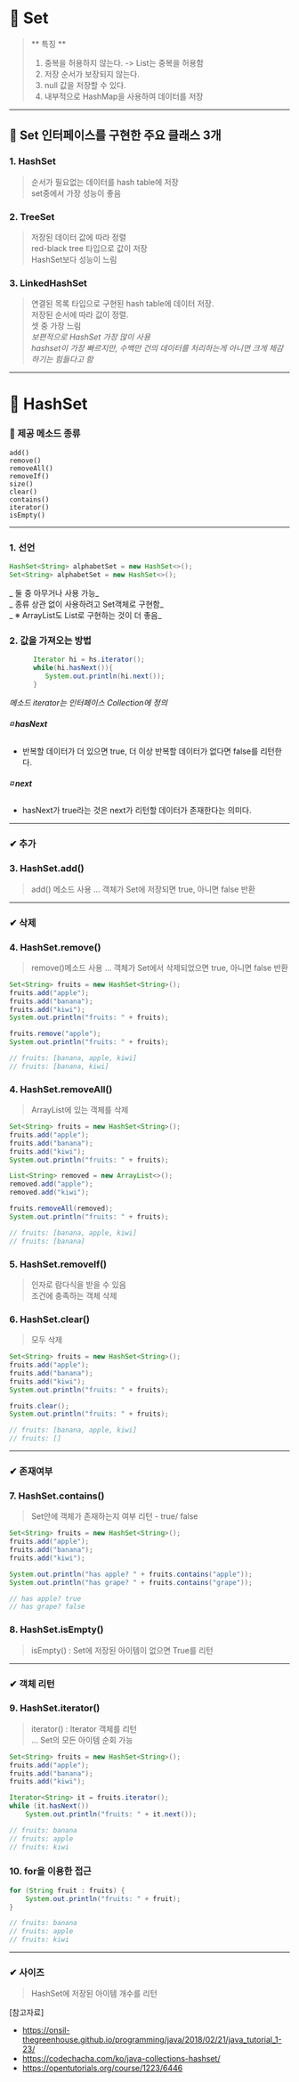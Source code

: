 # 🎏 Set   
> ** 특징 **   
> 1. 중복을 허용하지 않는다. -> List는 중복을 허용함     
> 2. 저장 순서가 보장되지 않는다. 
> 3. null 값을 저장할 수 있다.   
> 4. 내부적으로 HashMap을 사용하여 데이터를 저장   

---   
## 🎐 Set 인터페이스를 구현한 주요 클래스 3개   
### 1. HashSet   
> 순서가 필요없는 데이터를 hash table에 저장    
> set중에서 가장 성능이 좋음   
### 2. TreeSet   
> 저장된 데이터 값에 따라 정렬   
> red-black tree 타입으로 값이 저장   
> HashSet보다 성능이 느림   
### 3. LinkedHashSet   
> 연결된 목록 타입으로 구현된 hash table에 데이터 저장.    
> 저장된 순서에 따라 값이 정렬.    
> 셋 중 가장 느림   
_보편적으로 HashSet 가장 많이 사용_   
_hashset이 가장 빠르지만, 수백만 건의 데이터를 처리하는게 아니면 크게 체감하기는 힘들다고 함_   
---    

# 🎏 HashSet   
### 🎐 제공 메소드 종류
```text   
add()
remove()
removeAll()
removeIf()
size()
clear()
contains()
iterator()
isEmpty()
```
---   
### 1. 선언   
```java 
HashSet<String> alphabetSet = new HashSet<>();
Set<String> alphabetSet = new HashSet<>();
```   
_ 둘 중 아무거나 사용 가능_   
_ 종류 상관 없이 사용하려고 Set객체로 구현함_    
_ ※ ArrayList도 List로 구현하는 것이 더 좋음_   

### 2. 값을 가져오는 방법   
```java   
      Iterator hi = hs.iterator();
      while(hi.hasNext()){
         System.out.println(hi.next());
      }
```   
_메소드 iterator는 인터페이스 Collection에 정의_     
##### ◽ hasNext    
  - 반복할 데이터가 더 있으면 true, 더 이상 반복할 데이터가 없다면 false를 리턴한다.    
##### ◽ next   
  - hasNext가 true라는 것은 next가 리턴할 데이터가 존재한다는 의미다.    
  
---    
### ✔ 추가    
### 3. HashSet.add()   
> add() 메소드 사용 ... 객체가 Set에 저장되면 true, 아니면 false 반환   
---   
### ✔ 삭제 
### 4. HashSet.remove()   
> remove()메소드 사용 ... 객체가 Set에서 삭제되었으면 true, 아니면 false 반환
```java   
Set<String> fruits = new HashSet<String>();
fruits.add("apple");
fruits.add("banana");
fruits.add("kiwi");
System.out.println("fruits: " + fruits);

fruits.remove("apple");
System.out.println("fruits: " + fruits);

// fruits: [banana, apple, kiwi]
// fruits: [banana, kiwi]
```   

### 4. HashSet.removeAll()   
>  ArrayList에 있는 객체를 삭제    
```java   
Set<String> fruits = new HashSet<String>();
fruits.add("apple");
fruits.add("banana");
fruits.add("kiwi");
System.out.println("fruits: " + fruits);

List<String> removed = new ArrayList<>();
removed.add("apple");
removed.add("kiwi");

fruits.removeAll(removed);
System.out.println("fruits: " + fruits);

// fruits: [banana, apple, kiwi]
// fruits: [banana]
```   
### 5. HashSet.removeIf()   
> 인자로 람다식을 받을 수 있음   
> 조건에 충족하는 객체 삭제   
### 6. HashSet.clear()   
> 모두 삭제   
```java   
Set<String> fruits = new HashSet<String>();
fruits.add("apple");
fruits.add("banana");
fruits.add("kiwi");
System.out.println("fruits: " + fruits);

fruits.clear();
System.out.println("fruits: " + fruits);

// fruits: [banana, apple, kiwi]
// fruits: []
```   

---   
### ✔ 존재여부    
### 7. HashSet.contains()   
> Set안에 객체가 존재하는지 여부 리턴 - true/ false   
```java   
Set<String> fruits = new HashSet<String>();
fruits.add("apple");
fruits.add("banana");
fruits.add("kiwi");

System.out.println("has apple? " + fruits.contains("apple"));
System.out.println("has grape? " + fruits.contains("grape"));

// has apple? true
// has grape? false
```   

### 8. HashSet.isEmpty()   
> isEmpty() : Set에 저장된 아이템이 없으면 True를 리턴   

---   
### ✔ 객체 리턴    
### 9. HashSet.iterator()   
> iterator() : Iterator 객체를 리턴   
>     ... Set의 모든 아이템 순회 가능   
```java   
Set<String> fruits = new HashSet<String>();
fruits.add("apple");
fruits.add("banana");
fruits.add("kiwi");

Iterator<String> it = fruits.iterator();
while (it.hasNext())
    System.out.println("fruits: " + it.next());

// fruits: banana
// fruits: apple
// fruits: kiwi
```   
### 10. for을 이용한 접근   
```java   
for (String fruit : fruits) {
    System.out.println("fruits: " + fruit);
}

// fruits: banana
// fruits: apple
// fruits: kiwi
```   
---    
### ✔ 사이즈   
> HashSet에 저장된 아이템 개수를 리턴   


[참고자료]    
- https://onsil-thegreenhouse.github.io/programming/java/2018/02/21/java_tutorial_1-23/   
- https://codechacha.com/ko/java-collections-hashset/   
- https://opentutorials.org/course/1223/6446   
